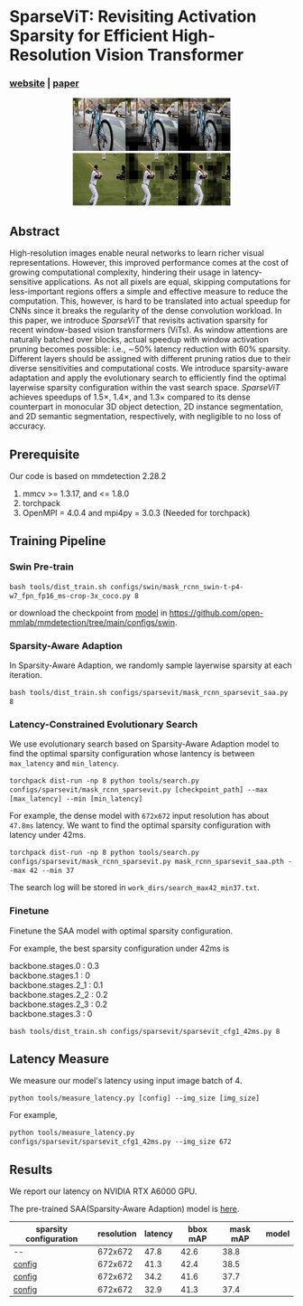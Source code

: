 # SparseViT: Revisiting Activation Sparsity for Efficient High-Resolution Vision Transformer

### [website](https://sparsevit.mit.edu/) | [paper](https://arxiv.org/abs/2303.17605)

<center >
<figure class="half">
<img src='resources/image.png' width=280> <img src='resources/image-1.png' width=280>
</figure>
</center>


## Abstract

High-resolution images enable neural networks to learn
richer visual representations. However, this improved performance
comes at the cost of growing computational complexity,
hindering their usage in latency-sensitive applications.
As not all pixels are equal, skipping computations
for less-important regions offers a simple and effective measure
to reduce the computation. This, however, is hard to
be translated into actual speedup for CNNs since it breaks
the regularity of the dense convolution workload. In this
paper, we introduce *SparseViT* that revisits activation sparsity
for recent window-based vision transformers (ViTs). As
window attentions are naturally batched over blocks, actual
speedup with window activation pruning becomes possible:
i.e., ∼50% latency reduction with 60% sparsity. Different
layers should be assigned with different pruning ratios due to
their diverse sensitivities and computational costs. We introduce
sparsity-aware adaptation and apply the evolutionary
search to efficiently find the optimal layerwise sparsity configuration
within the vast search space.  *SparseViT* achieves
speedups of 1.5×, 1.4×, and 1.3× compared to its dense
counterpart in monocular 3D object detection, 2D instance
segmentation, and 2D semantic segmentation, respectively,
with negligible to no loss of accuracy.


## Prerequisite

Our code is based on mmdetection 2.28.2
1. mmcv >= 1.3.17, and <= 1.8.0
2. torchpack
3. OpenMPI = 4.0.4 and mpi4py = 3.0.3 (Needed for torchpack)

   

## Training Pipeline

### Swin Pre-train

```
bash tools/dist_train.sh configs/swin/mask_rcnn_swin-t-p4-w7_fpn_fp16_ms-crop-3x_coco.py 8
```

or download the checkpoint from [model](https://download.openmmlab.com/mmdetection/v2.0/swin/mask_rcnn_swin-t-p4-w7_fpn_fp16_ms-crop-3x_coco/mask_rcnn_swin-t-p4-w7_fpn_fp16_ms-crop-3x_coco_20210908_165006-90a4008c.pth) in https://github.com/open-mmlab/mmdetection/tree/main/configs/swin.

### Sparsity-Aware Adaption

In Sparsity-Aware Adaption, we randomly sample layerwise sparsity at each iteration.

```
bash tools/dist_train.sh configs/sparsevit/mask_rcnn_sparsevit_saa.py 8
```


### Latency-Constrained Evolutionary Search

We use evolutionary search based on Sparsity-Aware Adaption model to find the optimal sparsity configuration whose lantency is between `max_latency` and `min_latency`.

```
torchpack dist-run -np 8 python tools/search.py configs/sparsevit/mask_rcnn_sparsevit.py [checkpoint_path] --max [max_latency] --min [min_latency]
```

For example, the dense model with `672x672` input resolution has about `47.8ms` latency. We want to find the optimal sparsity configuration with latency under 42ms.

```
torchpack dist-run -np 8 python tools/search.py configs/sparsevit/mask_rcnn_sparsevit.py mask_rcnn_sparsevit_saa.pth --max 42 --min 37
```

The search log will be stored in `work_dirs/search_max42_min37.txt`. 

### Finetune

Finetune the SAA model with optimal sparsity configuration.

For example, the best sparsity configuration under 42ms is 

backbone.stages.0 : 0.3  
backbone.stages.1 :  0     
backbone.stages.2_1 : 0.1     
backbone.stages.2_2 : 0.2     
backbone.stages.2_3 : 0.2     
backbone.stages.3 :  0 

```
bash tools/dist_train.sh configs/sparsevit/sparsevit_cfg1_42ms.py 8
```

## Latency Measure

We measure our model's latency using input image batch of 4.

```
python tools/measure_latency.py [config] --img_size [img_size]
```

For example,
```
python tools/measure_latency.py configs/sparsevit/sparsevit_cfg1_42ms.py --img_size 672
```


## Results

We report our latency on NVIDIA RTX A6000 GPU.

The pre-trained SAA(Sparsity-Aware Adaption) model is [here]().

| sparsity configuration | resolution | latency  | bbox mAP | mask mAP | model |
| ------------- | ---------- | -------- | -------- | -------- | ------| 
| -- | 672x672 | 47.8 | 42.6 | 38.8 | |
|[config](configs/sparsevit/sparsevit_cfg1_42ms.py) | 672x672 | 41.3 | 42.4 | 38.5 | |
|[config](configs/sparsevit/sparsevit_cfg2_35ms.py) | 672x672 | 34.2 | 41.6 | 37.7 | |
|[config](configs/sparsevit/sparsevit_cfg3_33ms.py)  | 672x672 | 32.9 | 41.3 | 37.4 | |


